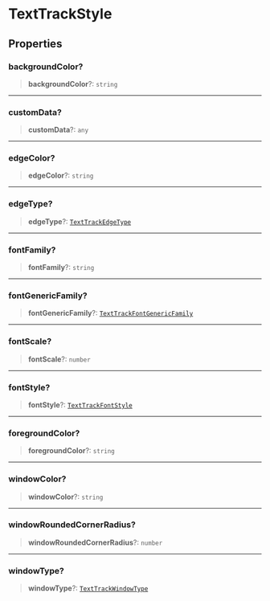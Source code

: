 # TextTrackStyle

## Properties

### backgroundColor?

> **backgroundColor**?: `string`

***

### customData?

> **customData**?: `any`

***

### edgeColor?

> **edgeColor**?: `string`

***

### edgeType?

> **edgeType**?: [`TextTrackEdgeType`](reference/enumerations/TextTrackEdgeType.md)

***

### fontFamily?

> **fontFamily**?: `string`

***

### fontGenericFamily?

> **fontGenericFamily**?: [`TextTrackFontGenericFamily`](reference/enumerations/TextTrackFontGenericFamily.md)

***

### fontScale?

> **fontScale**?: `number`

***

### fontStyle?

> **fontStyle**?: [`TextTrackFontStyle`](reference/enumerations/TextTrackFontStyle.md)

***

### foregroundColor?

> **foregroundColor**?: `string`

***

### windowColor?

> **windowColor**?: `string`

***

### windowRoundedCornerRadius?

> **windowRoundedCornerRadius**?: `number`

***

### windowType?

> **windowType**?: [`TextTrackWindowType`](reference/enumerations/TextTrackWindowType.md)
